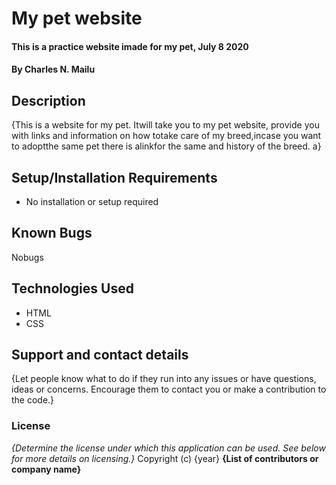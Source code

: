 # My pet website 
#### This is a practice website imade for my pet, July 8 2020 
#### By **Charles N. Mailu**
## Description
{This is a website for my pet.  Itwill take you to my pet website, provide you with links and information on how totake care of my breed,incase you want to adoptthe same pet there is alinkfor the same and history of the breed. a}
## Setup/Installation Requirements
* No installation or setup required
## Known Bugs
Nobugs
## Technologies Used
* HTML
* CSS
## Support and contact details
{Let people know what to do if they run into any issues or have questions, ideas or concerns.  Encourage them to contact you or make a contribution to the code.}
### License
*{Determine the license under which this application can be used.  See below for more details on licensing.}*
Copyright (c) {year} **{List of contributors or company name}**